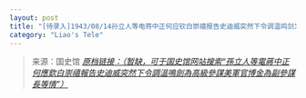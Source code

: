 ```yaml
---
layout: post
title: "[待录入]1943/08/14孙立人等电蒋中正何应钦白崇禧报告史迪威突然下令调温鸣剑为高级参谋美军官博金为副参谋长等情"
category: "Liao's Tele"
---
```



> 来源：国史馆 [*原档链接：（暂缺，可于国史馆网站搜索“孫立人等電蔣中正何應欽白崇禧報告史迪威突然下令調溫鳴劍為高級參謀美軍官博金為副參謀長等情”）*]()
